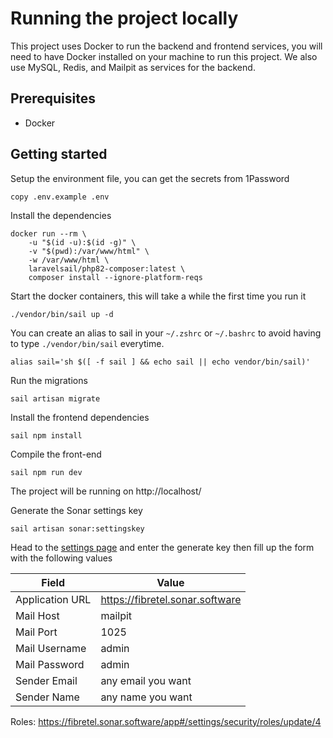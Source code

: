 # Running the project locally

This project uses Docker to run the backend and frontend services, you will need to have Docker installed on your machine to run this project.
We also use MySQL, Redis, and Mailpit as services for the backend.

## Prerequisites

* Docker

## Getting started

Setup the environment file, you can get the secrets from 1Password

```shell
copy .env.example .env
```

Install the dependencies

```shell
docker run --rm \
    -u "$(id -u):$(id -g)" \
    -v "$(pwd):/var/www/html" \
    -w /var/www/html \
    laravelsail/php82-composer:latest \
    composer install --ignore-platform-reqs
```

Start the docker containers, this will take a while the first time you run it

```shell
./vendor/bin/sail up -d
```

You can create an alias to sail in your `~/.zshrc` or `~/.bashrc` to avoid having to type `./vendor/bin/sail` everytime.

```shell 
alias sail='sh $([ -f sail ] && echo sail || echo vendor/bin/sail)'
```


Run the migrations

```shell
sail artisan migrate
```

Install the frontend dependencies

```shell
sail npm install
```

Compile the front-end
```shell
sail npm run dev
```

The project will be running on http://localhost/

Generate the Sonar settings key

```shell
sail artisan sonar:settingskey
```

Head to the [settings page](http://localhost/settings) and enter the generate key then fill up the form with the following values

| Field        | Value                           |
|--------------|---------------------------------|
| Application URL    | https://fibretel.sonar.software |
| Mail Host | mailpit                           |
| Mail Port | 1025                            |
| Mail Username | admin                           |
| Mail Password | admin                           |
| Sender Email | any email you want              |
| Sender Name | any name you want               |


Roles:
https://fibretel.sonar.software/app#/settings/security/roles/update/4
